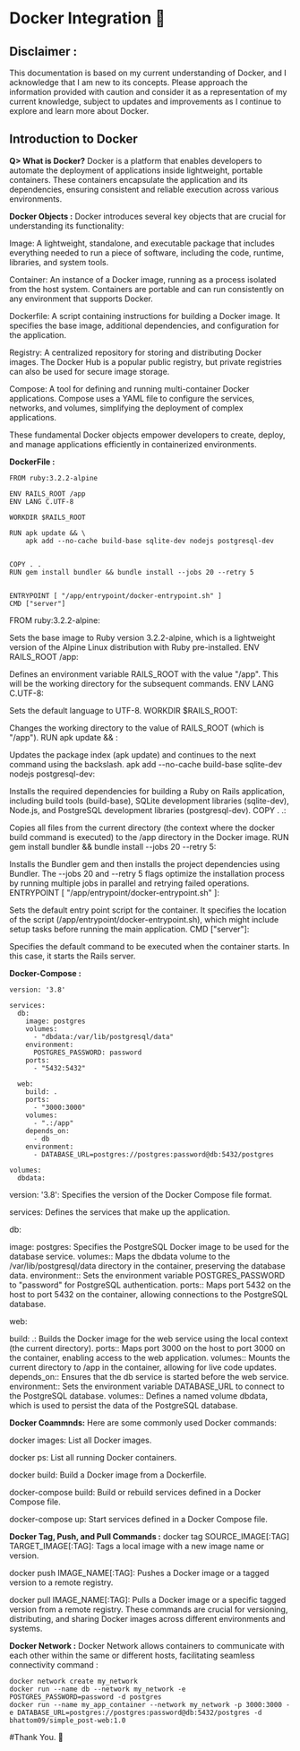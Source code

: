 # Docker Integration 🐳

## Disclaimer :
This documentation is based on my current understanding of Docker, and I acknowledge that I am new to its concepts. Please approach the information provided with caution and consider it as a representation of my current knowledge, subject to updates and improvements as I continue to explore and learn more about Docker.

## Introduction to Docker

**Q> What is Docker?**
  Docker is a platform that enables developers to automate the deployment of applications inside lightweight, portable containers. These containers encapsulate the application and its dependencies, ensuring consistent and reliable execution across various environments.

**Docker Objects :**
Docker introduces several key objects that are crucial for understanding its functionality:

Image: A lightweight, standalone, and executable package that includes everything needed to run a piece of software, including the code, runtime, libraries, and system tools.

Container: An instance of a Docker image, running as a process isolated from the host system. Containers are portable and can run consistently on any environment that supports Docker.

Dockerfile: A script containing instructions for building a Docker image. It specifies the base image, additional dependencies, and configuration for the application.

Registry: A centralized repository for storing and distributing Docker images. The Docker Hub is a popular public registry, but private registries can also be used for secure image storage.

Compose: A tool for defining and running multi-container Docker applications. Compose uses a YAML file to configure the services, networks, and volumes, simplifying the deployment of complex applications.

These fundamental Docker objects empower developers to create, deploy, and manage applications efficiently in containerized environments.

**DockerFile :**
```
FROM ruby:3.2.2-alpine

ENV RAILS_ROOT /app
ENV LANG C.UTF-8

WORKDIR $RAILS_ROOT

RUN apk update && \
    apk add --no-cache build-base sqlite-dev nodejs postgresql-dev
    

COPY . .
RUN gem install bundler && bundle install --jobs 20 --retry 5


ENTRYPOINT [ "/app/entrypoint/docker-entrypoint.sh" ]
CMD ["server"]
```

FROM ruby:3.2.2-alpine:

Sets the base image to Ruby version 3.2.2-alpine, which is a lightweight version of the Alpine Linux distribution with Ruby pre-installed.
ENV RAILS_ROOT /app:

Defines an environment variable RAILS_ROOT with the value "/app". This will be the working directory for the subsequent commands.
ENV LANG C.UTF-8:

Sets the default language to UTF-8.
WORKDIR $RAILS_ROOT:

Changes the working directory to the value of RAILS_ROOT (which is "/app").
RUN apk update && :

Updates the package index (apk update) and continues to the next command using the backslash.
apk add --no-cache build-base sqlite-dev nodejs postgresql-dev:

Installs the required dependencies for building a Ruby on Rails application, including build tools (build-base), SQLite development libraries (sqlite-dev), Node.js, and PostgreSQL development libraries (postgresql-dev).
COPY . .:

Copies all files from the current directory (the context where the docker build command is executed) to the /app directory in the Docker image.
RUN gem install bundler && bundle install --jobs 20 --retry 5:

Installs the Bundler gem and then installs the project dependencies using Bundler. The --jobs 20 and --retry 5 flags optimize the installation process by running multiple jobs in parallel and retrying failed operations.
ENTRYPOINT [ "/app/entrypoint/docker-entrypoint.sh" ]:

Sets the default entry point script for the container. It specifies the location of the script (/app/entrypoint/docker-entrypoint.sh), which might include setup tasks before running the main application.
CMD ["server"]:

Specifies the default command to be executed when the container starts. In this case, it starts the Rails server.

**Docker-Compose :**
```
version: '3.8'

services:
  db:
    image: postgres
    volumes:
      - "dbdata:/var/lib/postgresql/data"
    environment:
      POSTGRES_PASSWORD: password
    ports:
      - "5432:5432"
  
  web:
    build: .
    ports:
      - "3000:3000"
    volumes:
      - ".:/app"
    depends_on:
      - db
    environment:
      - DATABASE_URL=postgres://postgres:password@db:5432/postgres

volumes:
  dbdata:
```

version: '3.8': Specifies the version of the Docker Compose file format.

services: Defines the services that make up the application.

db:

image: postgres: Specifies the PostgreSQL Docker image to be used for the database service.
volumes:: Maps the dbdata volume to the /var/lib/postgresql/data directory in the container, preserving the database data.
environment:: Sets the environment variable POSTGRES_PASSWORD to "password" for PostgreSQL authentication.
ports:: Maps port 5432 on the host to port 5432 on the container, allowing connections to the PostgreSQL database.

web:

build: .: Builds the Docker image for the web service using the local context (the current directory).
ports:: Maps port 3000 on the host to port 3000 on the container, enabling access to the web application.
volumes:: Mounts the current directory to /app in the container, allowing for live code updates.
depends_on:: Ensures that the db service is started before the web service.
environment:: Sets the environment variable DATABASE_URL to connect to the PostgreSQL database.
volumes:: Defines a named volume dbdata, which is used to persist the data of the PostgreSQL database.

**Docker Coammnds:**
Here are some commonly used Docker commands:

docker images: List all Docker images.

docker ps: List all running Docker containers.

docker build: Build a Docker image from a Dockerfile.

docker-compose build: Build or rebuild services defined in a Docker Compose file.

docker-compose up: Start services defined in a Docker Compose file.


**Docker Tag, Push, and Pull Commands :**
docker tag SOURCE_IMAGE[:TAG] TARGET_IMAGE[:TAG]:
Tags a local image with a new image name or version.

docker push IMAGE_NAME[:TAG]:
Pushes a Docker image or a tagged version to a remote registry.

docker pull IMAGE_NAME[:TAG]:
Pulls a Docker image or a specific tagged version from a remote registry.
These commands are crucial for versioning, distributing, and sharing Docker images across different environments and systems.

**Docker Network :**
Docker Network allows containers to communicate with each other within the same or different hosts, facilitating seamless connectivity
command :
```
docker network create my_network
docker run --name db --network my_network -e POSTGRES_PASSWORD=password -d postgres
docker run --name my_app_container --network my_network -p 3000:3000 -e DATABASE_URL=postgres://postgres:password@db:5432/postgres -d bhattom09/simple_post-web:1.0
```
#Thank You. 🙏
